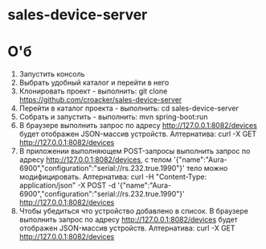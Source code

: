 # sales-device-server
# О'б
1. Запустить консоль
2. Выбрать удобный каталог и перейти в него
3. Клонировать проект - выполнить: git clone https://github.com/croacker/sales-device-server
4. Перейти в каталог проекта - выполнить: cd sales-device-server
5. Собрать и запустить - выполнить: mvn spring-boot:run
6. В браузере выполнить запрос по адресу http://127.0.0.1:8082/devices
будет отображен JSON-массив устройств.
Алтернатива: curl -X GET http://127.0.0.1:8082/devices
7. В приложении выполняющем POST-запросы выполнить запрос по адресу http://127.0.0.1:8082/devices, с телом '{"name":"Aura-6900","configuration":"serial://rs.232.true.1990"}' 
тело можно модифицировать.
Алтернатива: curl -H "Content-Type: application/json" -X POST -d '{"name":"Aura-6900","configuration":"serial://rs.232.true.1990"}' http://127.0.0.1:8082/devices
8. Чтобы убедиться что устройство добавлено в список.
В браузере выполнить запрос по адресу http://127.0.0.1:8082/devices будет отображен JSON-массив устройств.
Алтернатива: curl -X GET http://127.0.0.1:8082/devices
